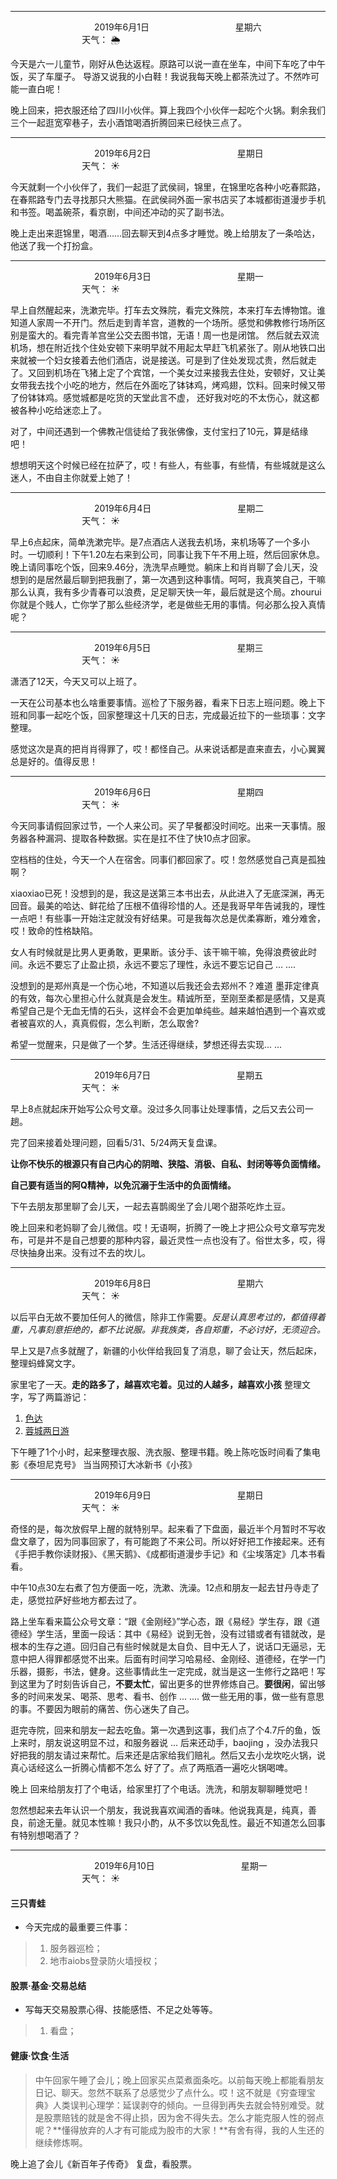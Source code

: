 ***
&nbsp;&nbsp;&nbsp;&nbsp;&nbsp;&nbsp;&nbsp;&nbsp;&nbsp;&nbsp;&nbsp;&nbsp;&nbsp;&nbsp;&nbsp;&nbsp;&nbsp;&nbsp;
&nbsp;&nbsp;&nbsp;&nbsp;&nbsp;&nbsp;&nbsp;&nbsp;&nbsp;&nbsp;&nbsp;&nbsp;&nbsp;&nbsp;           2019年6月1日
&nbsp;&nbsp;&nbsp;&nbsp;&nbsp;&nbsp;&nbsp;&nbsp;&nbsp;&nbsp;&nbsp;&nbsp;&nbsp;&nbsp;&nbsp;&nbsp;&nbsp;&nbsp;
&nbsp;&nbsp;&nbsp;&nbsp;&nbsp;&nbsp;&nbsp;&nbsp;&nbsp;&nbsp;&nbsp;&nbsp;&nbsp;&nbsp;                星期六
&nbsp;&nbsp;&nbsp;&nbsp;&nbsp;&nbsp;&nbsp;&nbsp;&nbsp;&nbsp;&nbsp;&nbsp;&nbsp;&nbsp;&nbsp;&nbsp;&nbsp;&nbsp;
&nbsp;&nbsp;&nbsp;&nbsp;&nbsp;&nbsp;&nbsp;&nbsp;&nbsp;&nbsp;&nbsp;&nbsp;&nbsp;&nbsp;&nbsp;&nbsp;&nbsp;&nbsp;
&nbsp;&nbsp;&nbsp;&nbsp;&nbsp;&nbsp;&nbsp;&nbsp;&nbsp;                                       天气： :sun_behind_rain_cloud:

今天是六一儿童节，刚好从色达返程。原路可以说一直在坐车，中间下车吃了中午饭，买了车厘子。
导游又说我的小白鞋！我说我每天晚上都茶洗过了。不然咋可能一直白呢！


晚上回来，把衣服还给了四川小伙伴。算上我四个小伙伴一起吃个火锅。剩余我们三个一起逛宽窄巷子，去小酒馆喝酒折腾回来已经快三点了。

***
&nbsp;&nbsp;&nbsp;&nbsp;&nbsp;&nbsp;&nbsp;&nbsp;&nbsp;&nbsp;&nbsp;&nbsp;&nbsp;&nbsp;&nbsp;&nbsp;&nbsp;&nbsp;
&nbsp;&nbsp;&nbsp;&nbsp;&nbsp;&nbsp;&nbsp;&nbsp;&nbsp;&nbsp;&nbsp;&nbsp;&nbsp;&nbsp;           2019年6月2日
&nbsp;&nbsp;&nbsp;&nbsp;&nbsp;&nbsp;&nbsp;&nbsp;&nbsp;&nbsp;&nbsp;&nbsp;&nbsp;&nbsp;&nbsp;&nbsp;&nbsp;&nbsp;
&nbsp;&nbsp;&nbsp;&nbsp;&nbsp;&nbsp;&nbsp;&nbsp;&nbsp;&nbsp;&nbsp;&nbsp;&nbsp;&nbsp;                星期日
&nbsp;&nbsp;&nbsp;&nbsp;&nbsp;&nbsp;&nbsp;&nbsp;&nbsp;&nbsp;&nbsp;&nbsp;&nbsp;&nbsp;&nbsp;&nbsp;&nbsp;&nbsp;
&nbsp;&nbsp;&nbsp;&nbsp;&nbsp;&nbsp;&nbsp;&nbsp;&nbsp;&nbsp;&nbsp;&nbsp;&nbsp;&nbsp;&nbsp;&nbsp;&nbsp;&nbsp;
&nbsp;&nbsp;&nbsp;&nbsp;&nbsp;&nbsp;&nbsp;&nbsp;&nbsp;                                       天气： :sunny:

今天就剩一个小伙伴了，我们一起逛了武侯祠，锦里，在锦里吃各种小吃春熙路，在春熙路专门去寻找那只大熊猫。在武侯祠外面一家书店买了本城都街道漫步手机和书签。喝盖碗茶，看京剧，中间还冲动的买了副书法。

晚上走出来逛锦里，喝酒……回去聊天到4点多才睡觉。晚上给朋友了一条哈达，他送了我一个打扮盒。

***
&nbsp;&nbsp;&nbsp;&nbsp;&nbsp;&nbsp;&nbsp;&nbsp;&nbsp;&nbsp;&nbsp;&nbsp;&nbsp;&nbsp;&nbsp;&nbsp;&nbsp;&nbsp;
&nbsp;&nbsp;&nbsp;&nbsp;&nbsp;&nbsp;&nbsp;&nbsp;&nbsp;&nbsp;&nbsp;&nbsp;&nbsp;&nbsp;           2019年6月3日
&nbsp;&nbsp;&nbsp;&nbsp;&nbsp;&nbsp;&nbsp;&nbsp;&nbsp;&nbsp;&nbsp;&nbsp;&nbsp;&nbsp;&nbsp;&nbsp;&nbsp;&nbsp;
&nbsp;&nbsp;&nbsp;&nbsp;&nbsp;&nbsp;&nbsp;&nbsp;&nbsp;&nbsp;&nbsp;&nbsp;&nbsp;&nbsp;                星期一
&nbsp;&nbsp;&nbsp;&nbsp;&nbsp;&nbsp;&nbsp;&nbsp;&nbsp;&nbsp;&nbsp;&nbsp;&nbsp;&nbsp;&nbsp;&nbsp;&nbsp;&nbsp;
&nbsp;&nbsp;&nbsp;&nbsp;&nbsp;&nbsp;&nbsp;&nbsp;&nbsp;&nbsp;&nbsp;&nbsp;&nbsp;&nbsp;&nbsp;&nbsp;&nbsp;&nbsp;
&nbsp;&nbsp;&nbsp;&nbsp;&nbsp;&nbsp;&nbsp;&nbsp;&nbsp;                                       天气： :sunny:

早上自然醒起来，洗漱完毕。打车去文殊院，看完文殊院，本来打车去博物馆。谁知道人家周一不开门。然后走到青羊宫，道教的一个场所。感觉和佛教修行场所区别是蛮大的。看完青羊宫坐公交去图书馆，无语！周一也是闭馆。
然后就去双流机场，想在附近找个住处安顿下来明早就不用起太早赶飞机紧张了。刚从地铁口出来就被一个妇女接着去他们酒店，说是接送。可是到了住处发现忒贵，然后就走了。又回到机场在飞猪上定了个宾馆，一个美女过来接我去住处，安顿好，又让美女带我去找个小吃的地方，然后在外面吃了钵钵鸡，烤鸡翅，饮料。回来时候又带了份钵钵鸡。感觉城都是吃货的天堂此言不虚，
还好我对吃的不太伤心，就这都被各种小吃给迷恋上了。

对了，中间还遇到一个佛教卍信徒给了我张佛像，支付宝扫了10元，算是结缘吧！

想想明天这个时候已经在拉萨了，哎！有些人，有些事，有些情，有些城就是这么迷人，不由自主你就爱上她了！


***
&nbsp;&nbsp;&nbsp;&nbsp;&nbsp;&nbsp;&nbsp;&nbsp;&nbsp;&nbsp;&nbsp;&nbsp;&nbsp;&nbsp;&nbsp;&nbsp;&nbsp;&nbsp;
&nbsp;&nbsp;&nbsp;&nbsp;&nbsp;&nbsp;&nbsp;&nbsp;&nbsp;&nbsp;&nbsp;&nbsp;&nbsp;&nbsp;           2019年6月4日
&nbsp;&nbsp;&nbsp;&nbsp;&nbsp;&nbsp;&nbsp;&nbsp;&nbsp;&nbsp;&nbsp;&nbsp;&nbsp;&nbsp;&nbsp;&nbsp;&nbsp;&nbsp;
&nbsp;&nbsp;&nbsp;&nbsp;&nbsp;&nbsp;&nbsp;&nbsp;&nbsp;&nbsp;&nbsp;&nbsp;&nbsp;&nbsp;                星期二
&nbsp;&nbsp;&nbsp;&nbsp;&nbsp;&nbsp;&nbsp;&nbsp;&nbsp;&nbsp;&nbsp;&nbsp;&nbsp;&nbsp;&nbsp;&nbsp;&nbsp;&nbsp;
&nbsp;&nbsp;&nbsp;&nbsp;&nbsp;&nbsp;&nbsp;&nbsp;&nbsp;&nbsp;&nbsp;&nbsp;&nbsp;&nbsp;&nbsp;&nbsp;&nbsp;&nbsp;
&nbsp;&nbsp;&nbsp;&nbsp;&nbsp;&nbsp;&nbsp;&nbsp;&nbsp;                                       天气： :sunny:

早上6点起床，简单洗漱完毕。是7点酒店人送我去机场，来机场等了一个多小时。一切顺利！下午1.20左右来到公司，同事让我下午不用上班，然后回家休息。晚上请同事吃个饭，回来9.46分，洗洗早点睡觉。躺床上和肖肖聊了会儿天，没想到的是居然最后聊到把我删了，第一次遇到这种事情。呵呵，我真笑自己，干嘛那么认真，我有多少青春可以浪费，足足聊天快一年，最后就是这个局。zhourui你就是个贱人，亡你学了那么些经济学，老是做些无用的事情。何必那么投入真情呢？

***
&nbsp;&nbsp;&nbsp;&nbsp;&nbsp;&nbsp;&nbsp;&nbsp;&nbsp;&nbsp;&nbsp;&nbsp;&nbsp;&nbsp;&nbsp;&nbsp;&nbsp;&nbsp;
&nbsp;&nbsp;&nbsp;&nbsp;&nbsp;&nbsp;&nbsp;&nbsp;&nbsp;&nbsp;&nbsp;&nbsp;&nbsp;&nbsp;           2019年6月5日
&nbsp;&nbsp;&nbsp;&nbsp;&nbsp;&nbsp;&nbsp;&nbsp;&nbsp;&nbsp;&nbsp;&nbsp;&nbsp;&nbsp;&nbsp;&nbsp;&nbsp;&nbsp;
&nbsp;&nbsp;&nbsp;&nbsp;&nbsp;&nbsp;&nbsp;&nbsp;&nbsp;&nbsp;&nbsp;&nbsp;&nbsp;&nbsp;                星期三
&nbsp;&nbsp;&nbsp;&nbsp;&nbsp;&nbsp;&nbsp;&nbsp;&nbsp;&nbsp;&nbsp;&nbsp;&nbsp;&nbsp;&nbsp;&nbsp;&nbsp;&nbsp;
&nbsp;&nbsp;&nbsp;&nbsp;&nbsp;&nbsp;&nbsp;&nbsp;&nbsp;&nbsp;&nbsp;&nbsp;&nbsp;&nbsp;&nbsp;&nbsp;&nbsp;&nbsp;
&nbsp;&nbsp;&nbsp;&nbsp;&nbsp;&nbsp;&nbsp;&nbsp;&nbsp;                                       天气： :sunny:

潇洒了12天，今天又可以上班了。

一天在公司基本也么啥重要事情。巡检了下服务器，看来下日志上班问题。晚上下班和同事一起吃个饭，回家整理这十几天的日志，完成最近拉下的一些琐事：文字整理。

感觉这次是真的把肖肖得罪了，哎！都怪自己。从来说话都是直来直去，小心翼翼总是好的。值得反思！

***
&nbsp;&nbsp;&nbsp;&nbsp;&nbsp;&nbsp;&nbsp;&nbsp;&nbsp;&nbsp;&nbsp;&nbsp;&nbsp;&nbsp;&nbsp;&nbsp;&nbsp;&nbsp;
&nbsp;&nbsp;&nbsp;&nbsp;&nbsp;&nbsp;&nbsp;&nbsp;&nbsp;&nbsp;&nbsp;&nbsp;&nbsp;&nbsp;           2019年6月6日
&nbsp;&nbsp;&nbsp;&nbsp;&nbsp;&nbsp;&nbsp;&nbsp;&nbsp;&nbsp;&nbsp;&nbsp;&nbsp;&nbsp;&nbsp;&nbsp;&nbsp;&nbsp;
&nbsp;&nbsp;&nbsp;&nbsp;&nbsp;&nbsp;&nbsp;&nbsp;&nbsp;&nbsp;&nbsp;&nbsp;&nbsp;&nbsp;                星期四
&nbsp;&nbsp;&nbsp;&nbsp;&nbsp;&nbsp;&nbsp;&nbsp;&nbsp;&nbsp;&nbsp;&nbsp;&nbsp;&nbsp;&nbsp;&nbsp;&nbsp;&nbsp;
&nbsp;&nbsp;&nbsp;&nbsp;&nbsp;&nbsp;&nbsp;&nbsp;&nbsp;&nbsp;&nbsp;&nbsp;&nbsp;&nbsp;&nbsp;&nbsp;&nbsp;&nbsp;
&nbsp;&nbsp;&nbsp;&nbsp;&nbsp;&nbsp;&nbsp;&nbsp;&nbsp;                                       天气： :sunny:

今天同事请假回家过节，一个人来公司。买了早餐都没时间吃。出来一天事情。服务器各种漏洞、提取各种数据。实在是扛不住了快10点才回家。

空档档的住处，今天一个人在宿舍。同事们都回家了。哎！忽然感觉自己真是孤独啊？

xiaoxiao已死！没想到的是，我这是送第三本书出去，从此进入了无底深渊，再无回音。最美的哈达、鲜花给了压根不值得珍惜的人。还是我哥早年告诫我的，理性一点吧！有些事一开始注定就没有好结果。可是我每次总是优柔寡断，难分难舍，哎！致命的性格缺陷。

女人有时候就是比男人更勇敢，更果断。该分手、该干嘛干嘛，免得浪费彼此时间。永远不要忘了止盈止损，永远不要忘了理性，永远不要忘记自己 ... .... 

没想到的是郑州真是一个伤心地，不知道以后我还会去郑州不？难道 墨菲定律真的有效，每次心里担心什么就真是会发生。精诚所至，至刚至柔都是感情，又是真希望自己是个无血无情的石头，这样会不会更加单纯些。越来越怕遇到一个喜欢或者被喜欢的人，真真假假，怎么判断，怎么取舍?

希望一觉醒来，只是做了一个梦。生活还得继续，梦想还得去实现... ...

***
&nbsp;&nbsp;&nbsp;&nbsp;&nbsp;&nbsp;&nbsp;&nbsp;&nbsp;&nbsp;&nbsp;&nbsp;&nbsp;&nbsp;&nbsp;&nbsp;&nbsp;&nbsp;
&nbsp;&nbsp;&nbsp;&nbsp;&nbsp;&nbsp;&nbsp;&nbsp;&nbsp;&nbsp;&nbsp;&nbsp;&nbsp;&nbsp;           2019年6月7日
&nbsp;&nbsp;&nbsp;&nbsp;&nbsp;&nbsp;&nbsp;&nbsp;&nbsp;&nbsp;&nbsp;&nbsp;&nbsp;&nbsp;&nbsp;&nbsp;&nbsp;&nbsp;
&nbsp;&nbsp;&nbsp;&nbsp;&nbsp;&nbsp;&nbsp;&nbsp;&nbsp;&nbsp;&nbsp;&nbsp;&nbsp;&nbsp;                星期五
&nbsp;&nbsp;&nbsp;&nbsp;&nbsp;&nbsp;&nbsp;&nbsp;&nbsp;&nbsp;&nbsp;&nbsp;&nbsp;&nbsp;&nbsp;&nbsp;&nbsp;&nbsp;
&nbsp;&nbsp;&nbsp;&nbsp;&nbsp;&nbsp;&nbsp;&nbsp;&nbsp;&nbsp;&nbsp;&nbsp;&nbsp;&nbsp;&nbsp;&nbsp;&nbsp;&nbsp;
&nbsp;&nbsp;&nbsp;&nbsp;&nbsp;&nbsp;&nbsp;&nbsp;&nbsp;                                       天气： :sunny:

早上8点就起床开始写公众号文章。没过多久同事让处理事情，之后又去公司一趟。

完了回来接着处理问题，回看5/31、5/24两天复盘课。

**让你不快乐的根源只有自己内心的阴暗、狭隘、消极、自私、封闭等等负面情绪。**

**自己要有适当的阿Q精神，以免沉溺于生活中的负面情绪。**

下午去朋友那里聊了会儿天，一起去喜鹊阁坐了会儿喝个甜茶吃炸土豆。

晚上回来和老妈聊了会儿微信。哎！无语啊，折腾了一晚上才把公众号文章写完发布，可是并不是自己想要的那种内容，最近灵性一点也没有了。俗世太多，哎，得尽快抽身出来。没有过不去的坎儿。


***
&nbsp;&nbsp;&nbsp;&nbsp;&nbsp;&nbsp;&nbsp;&nbsp;&nbsp;&nbsp;&nbsp;&nbsp;&nbsp;&nbsp;&nbsp;&nbsp;&nbsp;&nbsp;
&nbsp;&nbsp;&nbsp;&nbsp;&nbsp;&nbsp;&nbsp;&nbsp;&nbsp;&nbsp;&nbsp;&nbsp;&nbsp;&nbsp;           2019年6月8日
&nbsp;&nbsp;&nbsp;&nbsp;&nbsp;&nbsp;&nbsp;&nbsp;&nbsp;&nbsp;&nbsp;&nbsp;&nbsp;&nbsp;&nbsp;&nbsp;&nbsp;&nbsp;
&nbsp;&nbsp;&nbsp;&nbsp;&nbsp;&nbsp;&nbsp;&nbsp;&nbsp;&nbsp;&nbsp;&nbsp;&nbsp;&nbsp;                星期六
&nbsp;&nbsp;&nbsp;&nbsp;&nbsp;&nbsp;&nbsp;&nbsp;&nbsp;&nbsp;&nbsp;&nbsp;&nbsp;&nbsp;&nbsp;&nbsp;&nbsp;&nbsp;
&nbsp;&nbsp;&nbsp;&nbsp;&nbsp;&nbsp;&nbsp;&nbsp;&nbsp;&nbsp;&nbsp;&nbsp;&nbsp;&nbsp;&nbsp;&nbsp;&nbsp;&nbsp;
&nbsp;&nbsp;&nbsp;&nbsp;&nbsp;&nbsp;&nbsp;&nbsp;&nbsp;                                       天气： :sunny:

以后平白无故不要加任何人的微信，除非工作需要。*反是认真思考过的，都值得着重，凡事刻意拒绝的，都不比说服。非我族类，各自郑重，不必讨好，无须迎合。*

早上又是7点多就醒了，新疆的小伙伴给我回复了消息，聊了会让天，然后起床，整理蚂蜂窝文字。

家里宅了一天。**走的路多了，越喜欢宅着。见过的人越多，越喜欢小孩** 整理文字，写了两篇游记：

1. [色达](http://www.mafengwo.cn/i/13501243.html) 
2. [蓉城两日游](http://www.mafengwo.cn/i/13509862.html) 

下午睡了1个小时，起来整理衣服、洗衣服、整理书籍。晚上陈吃饭时间看了集电影《泰坦尼克号》 当当网预订大冰新书《小孩》

***
&nbsp;&nbsp;&nbsp;&nbsp;&nbsp;&nbsp;&nbsp;&nbsp;&nbsp;&nbsp;&nbsp;&nbsp;&nbsp;&nbsp;&nbsp;&nbsp;&nbsp;&nbsp;
&nbsp;&nbsp;&nbsp;&nbsp;&nbsp;&nbsp;&nbsp;&nbsp;&nbsp;&nbsp;&nbsp;&nbsp;&nbsp;&nbsp;           2019年6月9日
&nbsp;&nbsp;&nbsp;&nbsp;&nbsp;&nbsp;&nbsp;&nbsp;&nbsp;&nbsp;&nbsp;&nbsp;&nbsp;&nbsp;&nbsp;&nbsp;&nbsp;&nbsp;
&nbsp;&nbsp;&nbsp;&nbsp;&nbsp;&nbsp;&nbsp;&nbsp;&nbsp;&nbsp;&nbsp;&nbsp;&nbsp;&nbsp;                星期日
&nbsp;&nbsp;&nbsp;&nbsp;&nbsp;&nbsp;&nbsp;&nbsp;&nbsp;&nbsp;&nbsp;&nbsp;&nbsp;&nbsp;&nbsp;&nbsp;&nbsp;&nbsp;
&nbsp;&nbsp;&nbsp;&nbsp;&nbsp;&nbsp;&nbsp;&nbsp;&nbsp;&nbsp;&nbsp;&nbsp;&nbsp;&nbsp;&nbsp;&nbsp;&nbsp;&nbsp;
&nbsp;&nbsp;&nbsp;&nbsp;&nbsp;&nbsp;&nbsp;&nbsp;&nbsp;                                       天气： :sunny:

奇怪的是，每次放假早上醒的就特别早。起来看了下盘面，最近半个月暂时不写收盘文章了，因为同事回家了，有可能跑了不来公司。所以好好把工作接起来。还有《手把手教你读财报》、《黑天鹅》、《成都街道漫步手记》和《尘埃落定》几本书看看。

中午10点30左右煮了包方便面一吃，洗漱、洗澡。12点和朋友一起去甘丹寺走了走，感觉拉萨好些地方都去过了。

路上坐车看来篇公众号文章：“跟《金刚经》”学心态，跟《易经》学生存，跟《道德经》学生活，里面一段话：其中《易经》说到无咎，没有过错或者有错就改，是根本的生存之道。回归自己有些时候就是太自负、目中无人了，说话口无逼忌，无意中把人得罪都感觉不出来。后面有时间学习哈易经、金刚经、道德经，在学一门乐器，摄影，书法，健身。这些事情此生一定完成，就当是这一生修行之路吧！写到这里为了时刻告诉自己，**不要太忙**，留出更多的世界修炼自己。**要很闲**，留出够多的时间来发呆、喝茶、思考、看书、创作 ... .... 做一些无用的事，做一些有意思的事。不要因为眼前的痛苦、伤心迷失了自己。


逛完寺院，回来和朋友一起去吃鱼。第一次遇到这事，我们点了个4.7斤的鱼，饭上来时，朋友说这明显不过，和服务器说 ... 后来还动手，baojing ，没办法我只好把我的朋友请过来帮忙。后来还是店家给我们赔礼。然后又去小龙坎吃火锅，说真心话经这么一折腾心情都不怎么 好了了。点了两瓶酒一遍吃火锅喝啤。

晚上 回来给朋友打了个电话，给家里打了个电话。洗洗，和朋友聊聊睡觉吧！

忽然想起来去年认识一个朋友，我说我喜欢闻酒的香味。他说我真是，纯真，善良，前途无量。就见本性嘛！我只小酌，从不多饮以免乱性。最近不知道怎么回事有特别想喝酒了？


***
&nbsp;&nbsp;&nbsp;&nbsp;&nbsp;&nbsp;&nbsp;&nbsp;&nbsp;&nbsp;&nbsp;&nbsp;&nbsp;&nbsp;&nbsp;&nbsp;&nbsp;&nbsp;
&nbsp;&nbsp;&nbsp;&nbsp;&nbsp;&nbsp;&nbsp;&nbsp;&nbsp;&nbsp;&nbsp;&nbsp;&nbsp;&nbsp;           2019年6月10日
&nbsp;&nbsp;&nbsp;&nbsp;&nbsp;&nbsp;&nbsp;&nbsp;&nbsp;&nbsp;&nbsp;&nbsp;&nbsp;&nbsp;&nbsp;&nbsp;&nbsp;&nbsp;
&nbsp;&nbsp;&nbsp;&nbsp;&nbsp;&nbsp;&nbsp;&nbsp;&nbsp;&nbsp;&nbsp;&nbsp;&nbsp;&nbsp;                星期一
&nbsp;&nbsp;&nbsp;&nbsp;&nbsp;&nbsp;&nbsp;&nbsp;&nbsp;&nbsp;&nbsp;&nbsp;&nbsp;&nbsp;&nbsp;&nbsp;&nbsp;&nbsp;
&nbsp;&nbsp;&nbsp;&nbsp;&nbsp;&nbsp;&nbsp;&nbsp;&nbsp;&nbsp;&nbsp;&nbsp;&nbsp;&nbsp;&nbsp;&nbsp;&nbsp;&nbsp;
&nbsp;&nbsp;&nbsp;&nbsp;&nbsp;&nbsp;&nbsp;&nbsp;&nbsp;                                       天气： :sunny:

#### 三只青蛙
- 今天完成的最重要三件事：
>1. 服务器巡检；
>2. 地市aiobs登录防火墙授权；

#### 股票·基金·交易总结
- 写每天交易股票心得、技能感悟、不足之处等等。
>1. 看盘；

#### 健康·饮食·生活
>中午回家午睡了会儿；晚上回家买点菜煮面条吃。以前每天晚上都能看朋友日记、聊天。忽然不联系了总感觉少了点什么。哎！这不就是《穷查理宝典》人类误判心理学：延误剥夺的倾向。一旦得到再失去就会特别难受。就是股票赔钱的就是舍不得止损，因为舍不得失去。怎么才能克服人性的弱点呢？**懂得放弃的人才有可能成为股市的大家！**有舍有得，我的人生还的继续修炼啊。

晚上追了会儿《新百年子传奇》 复盘，看股票。

